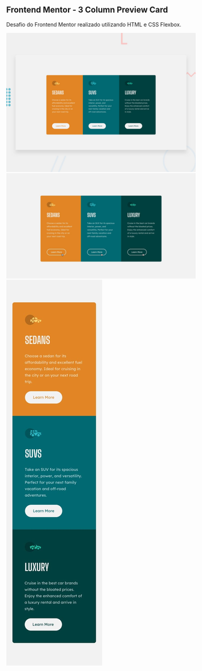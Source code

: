 ## Frontend Mentor - 3 Column Preview Card

Desafio do Frontend Mentor realizado utilizando HTML e CSS Flexbox.

![Versão desktop](./design/desktop-preview.jpg)
![Versão desktop com hover](./design/active-states.jpg)
![Versão mobile](./design/mobile-design.jpg)
